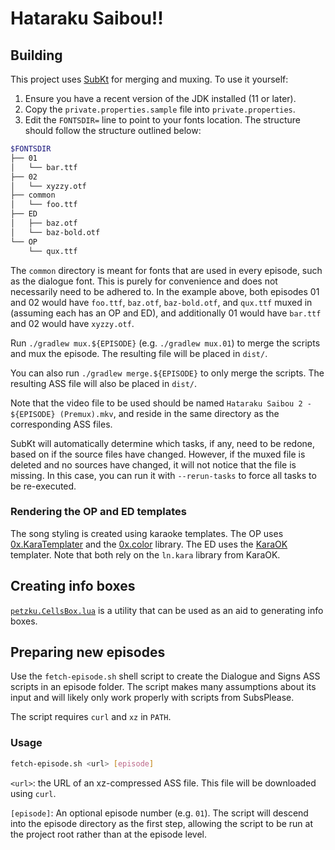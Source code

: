 # Hataraku Saibou!!

## Building

This project uses [SubKt](https://github.com/Myaamori/SubKt) for merging and muxing. To use it yourself:

1. Ensure you have a recent version of the JDK installed (11 or later).
2. Copy the `private.properties.sample` file into `private.properties`.
3. Edit the `FONTSDIR=` line to point to your fonts location. The structure should follow the structure outlined below:

```bash
$FONTSDIR
├── 01
│   └── bar.ttf
├── 02
│   └── xyzzy.otf
├── common
│   └── foo.ttf
├── ED
│   ├── baz.otf
│   └── baz-bold.otf
└── OP
    └── qux.ttf
```

The `common` directory is meant for fonts that are used in every episode, such as the dialogue font. This is purely for convenience and does not necessarily need to be adhered to. In the example above, both episodes 01 and 02 would have `foo.ttf`, `baz.otf`, `baz-bold.otf`, and `qux.ttf` muxed in (assuming each has an OP and ED), and additionally 01 would have `bar.ttf` and 02 would have `xyzzy.otf`.

Run `./gradlew mux.${EPISODE}` (e.g. `./gradlew mux.01`) to merge the scripts and mux the episode. The resulting file will be placed in `dist/`.

You can also run `./gradlew merge.${EPISODE}` to only merge the scripts. The resulting ASS file will also be placed in `dist/`.

Note that the video file to be used should be named `Hataraku Saibou 2 - ${EPISODE} (Premux).mkv`, and reside in the same directory as the corresponding ASS files.

SubKt will automatically determine which tasks, if any, need to be redone, based on if the source files have changed. However, if the muxed file is deleted and no sources have changed, it will not notice that the file is missing. In this case, you can run it with `--rerun-tasks` to force all tasks to be re-executed.

### Rendering the OP and ED templates

The song styling is created using karaoke templates. The OP uses [0x.KaraTemplater](https://github.com/The0x539/Aegisub-Scripts) and the [0x.color](https://gist.github.com/The0x539/4e887675fa8378ed0a9da6b6c5576143) library. The ED uses the [KaraOK](https://github.com/logarrhythmic/karaOK) templater. Note that both rely on the `ln.kara` library from KaraOK.

## Creating info boxes

[`petzku.CellsBox.lua`](https://github.com/petzku/Aegisub-Scripts#cells-box) is a utility that can be used as an aid to generating info boxes.

## Preparing new episodes

Use the `fetch-episode.sh` shell script to create the Dialogue and Signs ASS scripts in an episode folder.
The script makes many assumptions about its input and will likely only work properly with scripts from SubsPlease.

The script requires `curl` and `xz` in `PATH`.

### Usage

```sh
fetch-episode.sh <url> [episode]
```

`<url>`: the URL of an xz-compressed ASS file. This file will be downloaded using `curl`.

`[episode]`: An optional episode number (e.g. `01`). The script will descend into the episode directory as the first step, allowing the script to be run at the project root rather than at the episode level.
